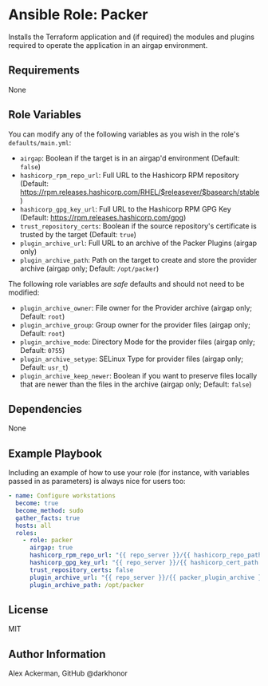 # Ansible Role: Packer

Installs the Terraform application and (if required) the modules and plugins
required to operate the application in an airgap environment.

## Requirements

None

## Role Variables

You can modify any of the following variables as you wish in the role's `defaults/main.yml`:

* `airgap`: Boolean if the target is in an airgap'd environment (Default: `false`)
* `hashicorp_rpm_repo_url`: Full URL to the Hashicorp RPM repository (Default: <https://rpm.releases.hashicorp.com/RHEL/$releasever/$basearch/stable>)
* `hashicorp_gpg_key_url`: Full URL to the Hashicorp RPM GPG Key (Default: <https://rpm.releases.hashicorp.com/gpg>)
* `trust_repository_certs`: Boolean if the source repository's certificate is trusted by the target (Default: `true`)
* `plugin_archive_url`: Full URL to an archive of the Packer Plugins (airgap only)
* `plugin_archive_path`: Path on the target to create and store the provider archive (airgap only; Default: `/opt/packer`)

The following role variables are *safe* defaults and should not need to be modified:

* `plugin_archive_owner`: File owner for the Provider archive (airgap only; Default: `root`)
* `plugin_archive_group`: Group owner for the provider files (airgap only; Default: `root`)
* `plugin_archive_mode`: Directory Mode for the provider files (airgap only; Default: `0755`)
* `plugin_archive_setype`: SELinux Type for provider files (airgap only; Default: `usr_t`)
* `plugin_archive_keep_newer`: Boolean if you want to preserve files locally that are newer than the files in the archive (airgap only; Default: `false`)

## Dependencies

None

## Example Playbook

Including an example of how to use your role (for instance, with variables passed in as parameters) is always nice for users too:

```yaml
- name: Configure workstations
  become: true
  become_method: sudo
  gather_facts: true
  hosts: all
  roles:
    - role: packer
      airgap: true
      hashicorp_rpm_repo_url: "{{ repo_server }}/{{ hashicorp_repo_path }}"
      hashicorp_gpg_key_url: "{{ repo_server }}/{{ hashicorp_cert_path }}"
      trust_repository_certs: false
      plugin_archive_url: "{{ repo_server }}/{{ packer_plugin_archive }}"
      plugin_archive_path: /opt/packer
```


## License

MIT

## Author Information

Alex Ackerman, GitHub @darkhonor

